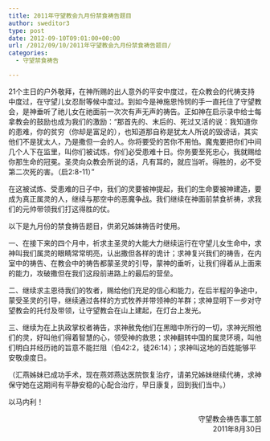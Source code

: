 ```yaml
---
title: 2011年守望教会九月份禁食祷告题目
author: sweditor3
type: post
date: 2012-09-10T09:01:00+00:00
url: /2012/09/10/2011年守望教会九月份禁食祷告题目/
categories:
  - 守望禁食祷告

---
```

21个主日的户外敬拜，在神所赐的出人意外的平安中度过，在众教会的代祷支持中度过，在守望儿女忍耐等候中度过。到如今是神施恩怜悯的手一直托住了守望教会，是神垂听了祂儿女在祂面前一次次有声无声的祷告。正如神在启示录中给士每拿教会的鼓励也成为我们的激励：“那首先的、末后的、死过又活的说：我知道你的患难，你的贫穷（你却是富足的），也知道那自称是犹太人所说的毁谤话，其实他们不是犹太人，乃是撒但一会的人。你将要受的苦你不用怕。魔鬼要把你们中间几个人下在监里，叫你们被试炼，你们必受患难十日。你务要至死忠心，我就赐给你那生命的冠冕。圣灵向众教会所说的话，凡有耳的，就应当听。得胜的，必不受第二次死的害。（启2:8-11）”

在这被试炼、受患难的日子中，我们的灵要被神提起，我们的生命要被神建造，要成为真正属灵的人，继续与那空中的恶魔争战。我们继续在神面前禁食祈祷，求我们的元帅带领我们打这得胜的仗。

以下是九月份的禁食祷告题目，供弟兄姊妹祷告时使用。

一、在接下来的四个月中，祈求主圣灵的大能大力继续运行在守望儿女生命中，求神叫我们属灵的眼睛常常明亮，认出撒但各样的诡计；求神复兴我们的祷告，在内室中的祷告、在教会中的祷告都蒙圣灵的引导，蒙神的垂听，让我们得着从上面来的能力，攻破撒但在我们这段前进路上的最后的营垒。

二、继续求主恩待我们的牧者，赐给他们充足的信心和能力，在后半程的争途中，蒙受圣灵的引导，继续通过各样的方式牧养并带领神的羊群；求神显明下一步对守望教会的托付及带领，让守望教会在山上建起，在灯台上发光。

三、继续为在上执政掌权者祷告，求神赦免他们在黑暗中所行的一切，求神光照他们的灵，好叫他们得着智慧的心，领受神的救恩；求神翻转中国的属灵环境，叫他们明白并经历祂的旨意不能拦阻（伯42:2，徒26:14）；求神叫这地的百姓能够平安敬虔度日。

（汇燕姊妹已成功手术，现在燕郊燕达医院恢复治疗，请弟兄姊妹继续代祷，求神保守她在这期间有平静安稳的心配合治疗，早日康复，回到我们当中。）
  
以马内利！

<p style="text-align: right;">
  守望教会祷告事工部<br /> 2011年8月30日
</p>